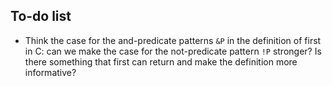 ## To-do list

- Think the case for the and-predicate patterns `&P` in the definition of first in C: can we make the case for the not-predicate pattern `!P` stronger?
  Is there something that first can return and make the definition more informative?
